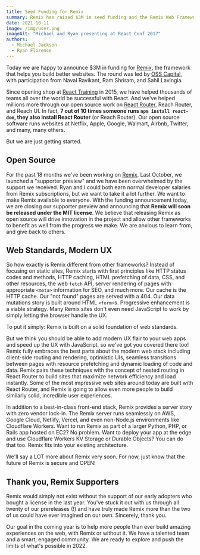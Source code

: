 ```yaml
---
title: Seed Funding for Remix
summary: Remix has raised $3M in seed funding and the Remix Web Framework is going free and open source.
date: 2021-10-11
image: /img/user.png
imageAlt: "Michael and Ryan presenting at React Conf 2017"
authors:
  - Michael Jackson
  - Ryan Florence
---
```


Today we are happy to announce $3M in funding for [Remix](https://remix.run), the framework that helps you build better websites. The round was led by [OSS Capital](https://oss.capital/), with participation from Naval Ravikant, Ram Shriram, and Sahil Lavingia.

Since opening shop at [React Training](https://reacttraining.com) in 2015, we have helped thousands of teams all over the world be successful with React. And we've helped millions more through our open source work on [React Router](https://reactrouter.com), Reach Router, and Reach UI. In fact, **7 out of 10 times someone runs `npm install react-dom`, they also install React Router** (or Reach Router). Our open source software runs websites at Netflix, Apple, Google, Walmart, Airbnb, Twitter, and many, many others.

But we are just getting started.

## Open Source

For the past 18 months we've been working on [Remix](https://remix.run). Last October, we launched a "supporter preview" and we have been overwhelmed by the support we received. Ryan and I could both earn normal developer salaries from Remix subscriptions, but we want to take it a lot further. We want to make Remix available to everyone. With the funding announcement today, we are closing our supporter preview and announcing that **Remix will soon be released under the MIT license**. We believe that releasing Remix as open source will drive innovation in the project and allow other frameworks to benefit as well from the progress we make. We are anxious to learn from, and give back to others.

## Web Standards, Modern UX

So how exactly is Remix different from other frameworks? Instead of focusing on static sites, Remix starts with first principles like HTTP status codes and methods, HTTP caching, HTML prefetching of data, CSS, and other resources, the web `fetch` API, server rendering of pages with appropriate `<meta>` information for SEO, and much more. Our cache is the HTTP cache. Our "not found" pages are served with a 404. Our data mutations story is built around HTML `<form>`s. Progressive enhancement is a viable strategy. Many Remix sites don't even need JavaScript to work by simply letting the browser handle the UX.

To put it simply: Remix is built on a solid foundation of web standards.

But we think you should be able to add modern UX flair to your web apps and speed up the UX with JavaScript, so we've got you covered there too! Remix fully embraces the best parts about the modern web stack including client-side routing and rendering, optimistic UIs, seamless transitions between pages with resource prefetching and dynamic loading of code and data. Remix pairs these techniques with the concept of nested routing in React Router to build sites that maximize network efficiency and load instantly. Some of the most impressive web sites around today are built with React Router, and Remix is going to allow even more people to build similarly solid, incredible user experiences.

In addition to a best-in-class front-end stack, Remix provides a server story with zero vendor lock-in. The Remix server runs seamlessly on AWS, Google Cloud, Netlify, Vercel, and even non-Node.js environments like Cloudflare Workers. Want to run Remix as part of a larger Python, PHP, or Rails app hosted on EC2? No problem. Want to deploy your app at the edge and use Cloudflare Workers KV Storage or Durable Objects? You can do that too. Remix fits into your existing architecture.

We'll say a LOT more about Remix very soon. For now, just know that the future of Remix is secure and OPEN!

## Thank you, Remix Supporters

Remix would simply not exist without the support of our early adopters who bought a license in the last year. You've stuck it out with us through all twenty of our prereleases (!) and have truly made Remix more than the two of us could have ever imagined on our own. Sincerely, thank you.

Our goal in the coming year is to help more people than ever build amazing experiences on the web, with Remix or without it. We have a talented team and a smart, engaged community. We are ready to explore and push the limits of what's possible in 2022.
